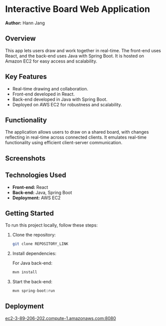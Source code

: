 # Interactive Board Web Application

**Author:** Hann Jang

## Overview
This app lets users draw and work together in real-time. The front-end uses React, and the back-end uses Java with Spring Boot. It is hosted on Amazon EC2 for easy access and scalability.

## Key Features
- Real-time drawing and collaboration.
- Front-end developed in React.
- Back-end developed in Java with Spring Boot.
- Deployed on AWS EC2 for robustness and scalability.


## Functionality
The application allows users to draw on a shared board, with changes reflecting in real-time across connected clients. It emulates real-time functionality using efficient client-server communication.

## Screenshots



## Technologies Used
- **Front-end:** React
- **Back-end:** Java, Spring Boot
- **Deployment:** AWS EC2

## Getting Started
To run this project locally, follow these steps:

1. Clone the repository:
   ```sh
   git clone REPOSITORY_LINK
   ```
2. Install dependencies:

   For Java back-end:
     ```sh
     mvn install
     ```
3. Start the back-end:
   ```sh
   mvn spring-boot:run
   ```

## Deployment
[ec2-3-89-206-202.compute-1.amazonaws.com:8080](http://ec2-3-89-206-202.compute-1.amazonaws.com:8080)
